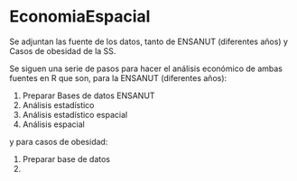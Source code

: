 # EconomiaEspacial

Se adjuntan las fuente de los datos, tanto de ENSANUT (diferentes años) y Casos de obesidad de la SS.

Se siguen una serie de pasos para hacer el análisis económico de ambas fuentes en R que son, para la ENSANUT (diferentes años):

1. Preparar Bases de datos ENSANUT
2. Análisis estadístico
3. Análisis estadístico espacial
4. Análisis espacial


y para casos de obesidad:

1. Preparar base de datos
2. 


